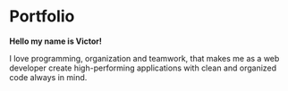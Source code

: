# Portfolio

**Hello my name is Victor!**

I love programming, organization and teamwork, that makes me as a web developer create high-performing 
applications with clean and organized code always in mind.


